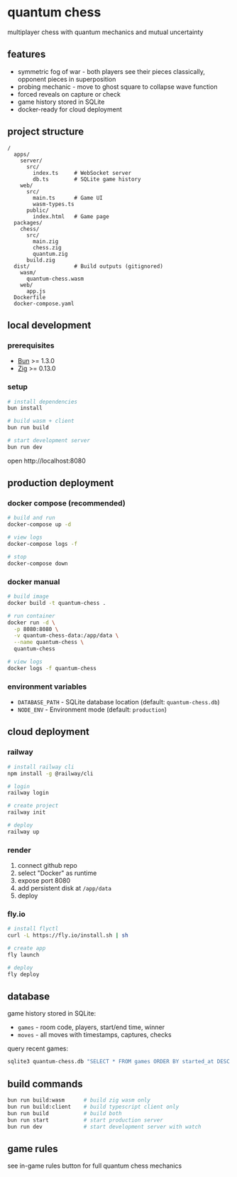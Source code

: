 # quantum chess

multiplayer chess with quantum mechanics and mutual uncertainty

## features

- symmetric fog of war - both players see their pieces classically, opponent pieces in superposition
- probing mechanic - move to ghost square to collapse wave function
- forced reveals on capture or check
- game history stored in SQLite
- docker-ready for cloud deployment

## project structure

```
/
  apps/
    server/
      src/
        index.ts     # WebSocket server
        db.ts        # SQLite game history
    web/
      src/
        main.ts      # Game UI
        wasm-types.ts
      public/
        index.html   # Game page
  packages/
    chess/
      src/
        main.zig
        chess.zig
        quantum.zig
      build.zig
  dist/              # Build outputs (gitignored)
    wasm/
      quantum-chess.wasm
    web/
      app.js
  Dockerfile
  docker-compose.yaml
```

## local development

### prerequisites

- [Bun](https://bun.sh) >= 1.3.0
- [Zig](https://ziglang.org) >= 0.13.0

### setup

```bash
# install dependencies
bun install

# build wasm + client
bun run build

# start development server
bun run dev
```

open http://localhost:8080

## production deployment

### docker compose (recommended)

```bash
# build and run
docker-compose up -d

# view logs
docker-compose logs -f

# stop
docker-compose down
```

### docker manual

```bash
# build image
docker build -t quantum-chess .

# run container
docker run -d \
  -p 8080:8080 \
  -v quantum-chess-data:/app/data \
  --name quantum-chess \
  quantum-chess

# view logs
docker logs -f quantum-chess
```

### environment variables

- `DATABASE_PATH` - SQLite database location (default: `quantum-chess.db`)
- `NODE_ENV` - Environment mode (default: `production`)

## cloud deployment

### railway

```bash
# install railway cli
npm install -g @railway/cli

# login
railway login

# create project
railway init

# deploy
railway up
```

### render

1. connect github repo
2. select "Docker" as runtime
3. expose port 8080
4. add persistent disk at `/app/data`
5. deploy

### fly.io

```bash
# install flyctl
curl -L https://fly.io/install.sh | sh

# create app
fly launch

# deploy
fly deploy
```

## database

game history stored in SQLite:

- `games` - room code, players, start/end time, winner
- `moves` - all moves with timestamps, captures, checks

query recent games:

```bash
sqlite3 quantum-chess.db "SELECT * FROM games ORDER BY started_at DESC LIMIT 10"
```

## build commands

```bash
bun run build:wasm      # build zig wasm only
bun run build:client    # build typescript client only
bun run build           # build both
bun run start           # start production server
bun run dev             # start development server with watch
```

## game rules

see in-game rules button for full quantum chess mechanics
